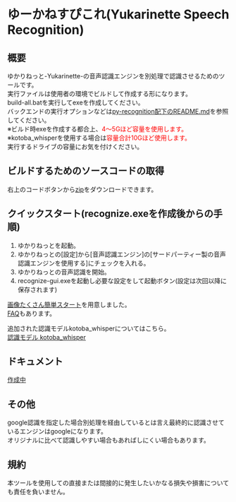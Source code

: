 # ゆーかねすぴこれ(Yukarinette Speech Recognition)

## 概要
ゆかりねっと-Yukarinette-の音声認識エンジンを別処理で認識させるためのツールです。  
実行ファイルは使用者の環境でビルドして作成する形になります。  
build-all.batを実行してexeを作成してください。  
バックエンドの実行オプションなどは[py-recognition配下のREADME.md](src/py-recognition/README.md)を参照してください。  
※ビルド時exeを作成する都合上、<span style="color: red; ">4～5Gほど容量を使用します。</span>  
※kotoba_whisperを使用する場合は<span style="color: red; ">容量合計10Gほど使用します。</span>  
実行するドライブの容量にお気を付けください。

## ビルドするためのソースコードの取得
右上のコードボタンから[zip](https://gitlab.com/HARUKei66494739/recognize/-/archive/main/recognize-main.zip)をダウンロードできます。

## クイックスタート(recognize.exeを作成後からの手順)
1. ゆかりねっとを起動。  
2. ゆかりねっとの[設定]から[音声認識エンジン]の[サードパーティー製の音声認識エンジンを使用する]にチェックを入れる。  
3. ゆかりねっとの音声認識を開始。  
4. recognize-gui.exeを起動し必要な設定をして起動ボタン(設定は次回以降に保存されます)

[画像たくさん簡単スタート](docs/KANTAN.md)を用意しました。  
[FAQ](docs/FAQ.md)もあります。

追加された認識モデルkotoba_whisperについてはこちら。  
[認識モデル kotoba_whisper](docs/KOTOBA_WHISPER.md)

## ドキュメント
[作成中](docs/index.md)

## その他
google認識を指定した場合別処理を経由しているとは言え最終的に認識させているエンジンはgoogleになります。  
オリジナルに比べて認識しやすい場合もあればしにくい場合もあります。  

## 規約
本ツールを使用しての直接または間接的に発生したいかなる損失や損害についても責任を負いません。

